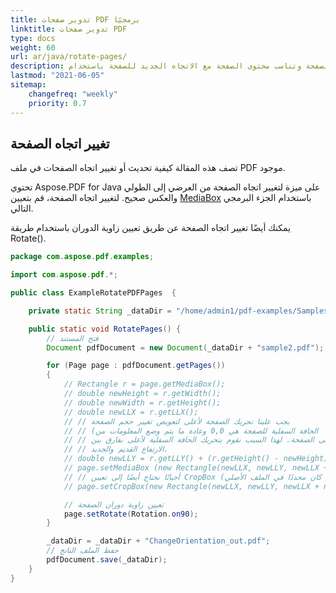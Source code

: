 ```yaml
---
title: تدوير صفحات PDF برمجيًا
linktitle: تدوير صفحات PDF
type: docs
weight: 60
url: ar/java/rotate-pages/
description: تغيير اتجاه الصفحة وتناسب محتوى الصفحة مع الاتجاه الجديد للصفحة باستخدام Java.
lastmod: "2021-06-05"
sitemap:
    changefreq: "weekly"
    priority: 0.7
---
```


## تغيير اتجاه الصفحة

تصف هذه المقالة كيفية تحديث أو تغيير اتجاه الصفحات في ملف PDF موجود.

تحتوي Aspose.PDF for Java على ميزة لتغيير اتجاه الصفحة من العرضي إلى الطولي والعكس صحيح. لتغيير اتجاه الصفحة، قم بتعيين [MediaBox](https://reference.aspose.com/pdf/java/com.aspose.pdf/Page#setMediaBox-com.aspose.pdf.Rectangle-) باستخدام الجزء البرمجي التالي.

يمكنك أيضًا تغيير اتجاه الصفحة عن طريق تعيين زاوية الدوران باستخدام طريقة Rotate().

```java
package com.aspose.pdf.examples;

import com.aspose.pdf.*;

public class ExampleRotatePDFPages  {

    private static String _dataDir = "/home/admin1/pdf-examples/Samples/";

    public static void RotatePages() {
        // فتح المستند
        Document pdfDocument = new Document(_dataDir + "sample2.pdf");

        for (Page page : pdfDocument.getPages())
        {            
            // Rectangle r = page.getMediaBox();
            // double newHeight = r.getWidth();
            // double newWidth = r.getHeight();
            // double newLLX = r.getLLX();
            // // يجب علينا تحريك الصفحة لأعلى لتعويض تغيير حجم الصفحة
            // // (الحافة السفلية للصفحة هي 0,0 وعادة ما يتم وضع المعلومات من
            // // أعلى الصفحة. لهذا السبب نقوم بتحريك الحافة السفلية لأعلى بفارق بين
            // // الارتفاع القديم والجديد.
            // double newLLY = r.getLLY() + (r.getHeight() - newHeight);
            // page.setMediaBox (new Rectangle(newLLX, newLLY, newLLX + newWidth, newLLY + newHeight));
            // // أحيانًا نحتاج أيضًا إلى تعيين CropBox (إذا كان محددًا في الملف الأصلي)
            // page.setCropBox(new Rectangle(newLLX, newLLY, newLLX + newWidth, newLLY + newHeight));

            // تعيين زاوية دوران الصفحة
            page.setRotate(Rotation.on90);
        }

        _dataDir = _dataDir + "ChangeOrientation_out.pdf";
        // حفظ الملف الناتج
        pdfDocument.save(_dataDir);
    }    
}
```